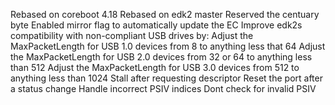 Rebased on coreboot 4.18
Rebased on edk2 master
Reserved the centuary byte
Enabled mirror flag to automatically update the EC
Improve edk2s compatibility with non-compliant USB drives by:
Adjust the MaxPacketLength for USB 1.0 devices from 8 to anything less that 64
Adjust the MaxPacketLength for USB 2.0 devices from 32 or 64 to anything less than 512
Adjust the MaxPacketLength for USB 3.0 devices from 512 to anything less than 1024
Stall after requesting descriptor
Reset the port after a status change
Handle incorrect PSIV indices
Dont check for invalid PSIV

